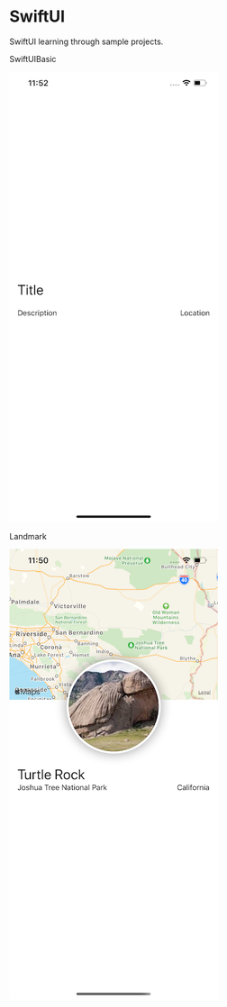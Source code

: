 # SwiftUI
SwiftUI learning through sample projects.

SwiftUIBasic

![alt text](https://github.com/runrunrun/SwiftUI/blob/master/Documents/SwiftUI%20Basic%20Stack.png)


Landmark

![alt text](https://github.com/runrunrun/SwiftUI/blob/master/Documents/SwiftUI%20Landmark.png)
